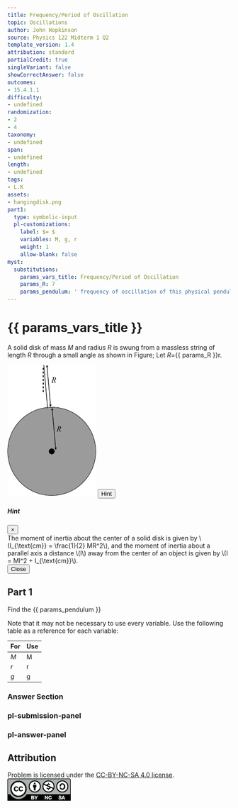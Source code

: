 ```yaml
---
title: Frequency/Period of Oscillation
topic: Oscillations
author: John Hopkinson
source: Physics 122 Midterm 1 Q2
template_version: 1.4
attribution: standard
partialCredit: true
singleVariant: false
showCorrectAnswer: false
outcomes:
- 15.4.1.1
difficulty:
- undefined
randomization:
- 2
- 4
taxonomy:
- undefined
span:
- undefined
length:
- undefined
tags:
- L.K
assets:
- hangingdisk.png
part1:
  type: symbolic-input
  pl-customizations:
    label: $= $
    variables: M, g, r
    weight: 1
    allow-blank: false
myst:
  substitutions:
    params_vars_title: Frequency/Period of Oscillation
    params_R: 7
    params_pendulum: ' frequency of oscillation of this physical pendulum.'
---
```

# {{ params_vars_title }}
A solid disk of mass $M$ and radius $R$ is swung from a massless string of length $R$ through a small angle as shown in Figure; Let $R$={{ params_R }}r.

<img src="hangingdisk.png" width="200" alt="A physical pendulum. The massless string is attached to the end of the solid disk of mass M. The center of the mass of the solid disk is indicated by the dot at its center">

<!-- Button trigger modal -->

<button type="button" class="btn btn-primary" data-toggle="modal" data-target="#exampleModalLong">
  Hint
</button>

<!-- Modal -->

<div class="modal fade" id="exampleModalLong" tabindex="-1" role="dialog" aria-labelledby="exampleModalLongTitle" aria-hidden="true">
  <div class="modal-dialog" role="document">
        <div class="modal-content">
          <div class="modal-header">
            <h5 class="modal-title" id="exampleModalLongTitle">Hint</h5>
            <button type="button" class="close" data-dismiss="modal" aria-label="Close">
              <span aria-hidden="true">&times;</span>
            </button>
          </div>
          <div class="modal-body">
          The moment of inertia about the center of a solid disk is given by \(I_{\text{cm}} = \frac{1}{2} MR^2\), and the moment of inertia about a parallel axis a distance \(l\) away from the center of an object is given by \(I = Ml^2 + I_{\text{cm}}\).
          </div>
          <div class="modal-footer">
            <button type="button" class="btn btn-secondary" data-dismiss="modal">Close</button>
          </div>
    </div>
  </div>
</div>

## Part 1

Find the {{ params_pendulum }}

Note that it may not be necessary to use every variable. Use the following table as a reference for each variable:

| For  | Use|
|----- |----|
| $M$  | M  |
| $r$  | r  |
| $g$  | g  |

### Answer Section

### pl-submission-panel

### pl-answer-panel

## Attribution

Problem is licensed under the [CC-BY-NC-SA 4.0 license](https://creativecommons.org/licenses/by-nc-sa/4.0/).<br> ![The Creative Commons 4.0 license requiring attribution-BY, non-commercial-NC, and share-alike-SA license.](https://raw.githubusercontent.com/firasm/bits/master/by-nc-sa.png)